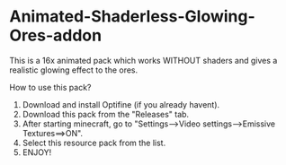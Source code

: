 # Animated-Shaderless-Glowing-Ores-addon
This is a 16x animated pack which works WITHOUT shaders and gives a realistic glowing effect to the ores.

How to use this pack?

1) Download and install Optifine (if you already havent).
2) Download this pack from the "Releases" tab.
3) After starting minecraft, go to "Settings-->Video settings-->Emissive Textures==>ON".
4) Select this resource pack from the list.
5) ENJOY!
